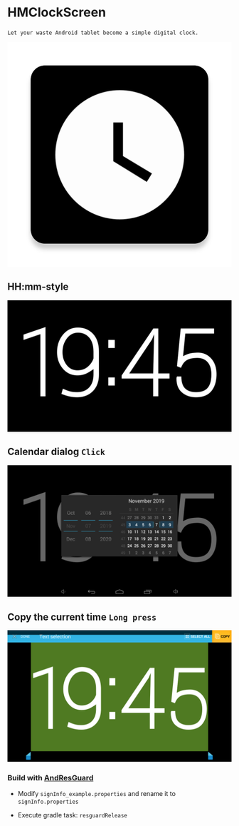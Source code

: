 # HMClockScreen

`Let your waste Android tablet become a simple digital clock.`

![icon](app/src/main/ic_launcher-web.png)

## HH:mm-style

![screenshot](screenshots/Screenshot_2019-11-07-19-45-05.png)

## Calendar dialog `Click`

![screenshot](screenshots/Screenshot_2019-11-07-19-45-11.png)

## Copy the current time `Long press`

![screenshot](screenshots/Screenshot_2019-11-07-19-45-37.png)


###  Build with [AndResGuard](https://github.com/shwenzhang/AndResGuard)

* Modify `signInfo_example.properties` and rename it to `signInfo.properties`

* Execute gradle task: `resguardRelease`